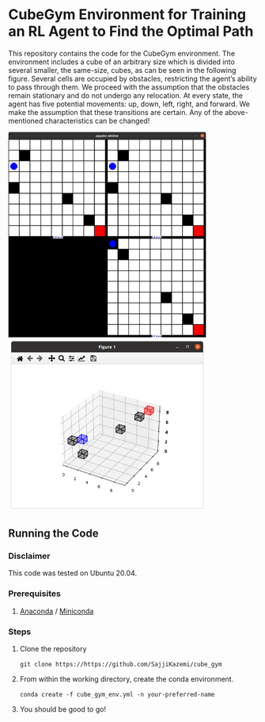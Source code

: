 # CubeGym Environment for Training an RL Agent to Find the Optimal Path

This repository contains the code for the CubeGym environment. The environment includes a cube of
an arbitrary size which is divided into several smaller, the same-size, cubes, as can be seen
in the following figure. Several cells are occupied by obstacles, restricting the agent’s ability to pass
through them. We proceed with the assumption that the obstacles remain stationary and
do not undergo any relocation.
At every state, the agent has five potential movements: up, down, left, right, and forward.
We make the assumption that these transitions are certain.
Any of the above-mentioned characteristics can be changed!

<img src="2d.png" alt="Screenshot" width="400">
<img src="3d.png" alt="Screenshot" width="400">


## Running the Code

### Disclaimer
This code was tested on Ubuntu 20.04.
### Prerequisites

1. [Anaconda](https://www.anaconda.com/products/distribution) / [Miniconda](https://conda.io/projects/conda/en/stable/user-guide/install/download.html)

### Steps

1. Clone the repository

    ```
    git clone https://https://github.com/SajjiKazemi/cube_gym
    ```
2. From within the working directory, create the conda environment.

    ```
    conda create -f cube_gym_env.yml -n your-preferred-name
    ```
3. You should be good to go!
